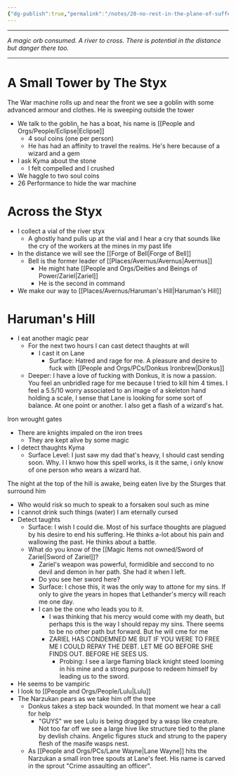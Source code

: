 ```yaml
---
{"dg-publish":true,"permalink":"/notes/20-no-rest-in-the-plane-of-suffering/"}
---
```




---
*A magic orb consumed. A river to cross. There is potential in the distance but danger there too.*

---

# A Small Tower by The Styx
The War machine rolls up and near the front we see a goblin with some advanced armour and clothes. He is sweeping outside the tower
- We talk to the goblin, he has a boat, his name is [[People and Orgs/People/Eclipse\|Eclipse]]
	- 4 soul coins (one per person)
	- He has had an affinity to travel the realms. He's here because of a wizard and a gem
- I ask Kyma about the stone
	- I felt compelled and I crushed 
- We haggle to two soul coins
- 26 Performance to hide the war machine 

# Across the Styx
- I collect a vial of the river styx
	- A ghostly hand pulls up at the vial and I hear a cry that sounds like the cry of the workers at the mines in my past life
- In the distance we will see the [[Forge of Bell\|Forge of Bell]]
	- Bell is the former leader of [[Places/Avernus/Avernus\|Avernus]]
		- He might hate [[People and Orgs/Deities and Beings of Power/Zariel\|Zariel]]
		- He is the second in command 
- We make our way to [[Places/Avernus/Haruman's Hill\|Haruman's Hill]]

# Haruman's Hill
- I eat another magic pear
	- For the next two hours I can cast detect thaughts at will
		- I cast it on Lane
			- Surface: Hatred and rage for me. A pleasure and desire to fuck with [[People and Orgs/PCs/Donkus Ironbrew\|Donkus]]
	- Deeper: I have a love of fucking with Donkus, it is now a passion. You feel an unbridled rage for me because I tried to kill him 4 times. I feel a 5.5/10 worry associated to an image of a skeleton hand holding a scale, I sense that Lane is looking for some sort of balance. At one point or another. I also get a flash of a wizard's hat. 

Iron wrought gates
- There are knights impaled on the iron trees
	- They are kept alive by some magic
- I detect thaughts Kyma
	- Surface Level: I just saw my dad that's heavy, I should cast sending soon. Why. I l knwo how this spell works, is it the same, i only know of one person who wears a wizard hat.

The night at the top of the hill is awake, being eaten live by the Sturges that surround him
- Who would risk so much to speak to a forsaken soul such as mine 
- I cannot drink such things (water) I am eternally cursed
- Detect taughts
	- Surface: I wish I could die. Most of his surface thoughts are plagued by his desire to end his suffering. He thinks a-lot about his pain and wallowing the past. He thinks about a battle. 
	- What do you know of the [[Magic Items not owned/Sword of Zariel\|Sword of Zariel]]?
		- Zariel's weapon was powerful, formidible and seccond to no devil and demon in her path. She had it when I left.
		- Do you see her sword here?
		- Surface: I chose this, it was the only way to attone for my sins. If only to give the years in hopes that Lethander's mercy will reach me one day.
		- I can be the one who leads you to it. 
			- I was thinking that his mercy would come with my death, but perhaps this is the way I should repay my sins. There seems to be no other path but forward. But he will cme for me
			- ZARIEL HAS CONDEMNED ME BUT IF YOU WERE TO FREE ME I COULD REPAY THE DEBT. LET ME GO BEFORE SHE FINDS OUT. BEFORE HE SEES US.
				- Probing: I see a large flaming black knight steed looming in his mine and a strong purpose to redeem himself by leading us to the sword. 
- He seems to be vampiric
- I look to [[People and Orgs/People/Lulu\|Lulu]] 
- The Narzukan pears as we take him off the tree
	- Donkus takes a step back wounded. In that moment we hear a call for help
		- "GUYS" we see Lulu is being dragged by a wasp like creature. Not too far off we see a large hive like structure tied to the plane by devlish chains. Angelic figures stuck and strung to the papery flesh of the masife wasps nest.
	- As [[People and Orgs/PCs/Lane Wayne\|Lane Wayne]] hits the Narzukan a small iron tree spouts at Lane's feet. His name is carved in the sprout "Crime assaulting an officer". 

